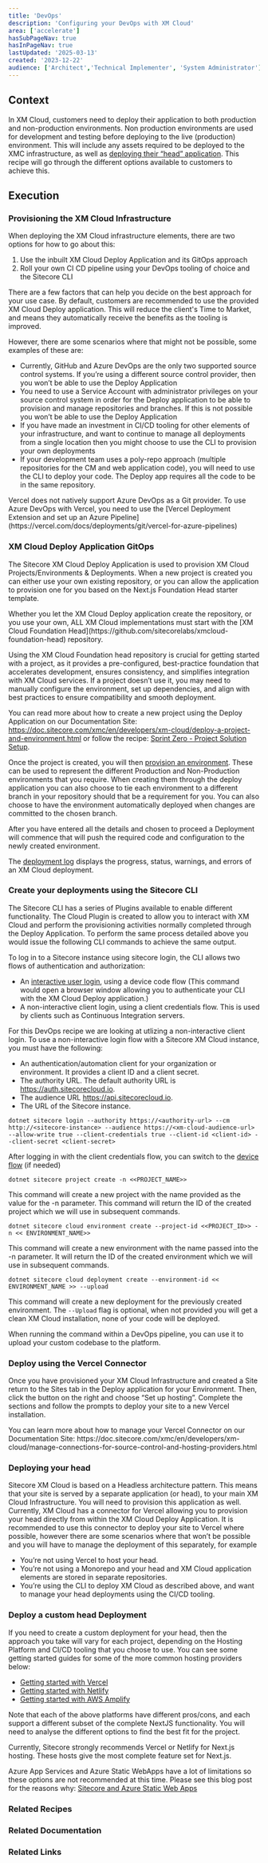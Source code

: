 ```yaml
---
title: 'DevOps'
description: 'Configuring your DevOps with XM Cloud'
area: ['accelerate']
hasSubPageNav: true
hasInPageNav: true
lastUpdated: '2025-03-13'
created: '2023-12-22'
audience: ['Architect','Technical Implementer', 'System Administrator']
---
```


## Context

In XM Cloud, customers need to deploy their application to both production and non-production environments. Non production environments are used for development and testing before deploying to the live (production) environment. This will include any assets required to be deployed to the XMC infrastructure, as well as [deploying their “head” application](https://doc.sitecore.com/xmc/en/developers/xm-cloud/front-end-hosting-applications.html). This recipe will go through the different options available to customers to achieve this.

## Execution

### Provisioning the XM Cloud Infrastructure

When deploying the XM Cloud infrastructure elements, there are two options for how to go about this:

1. Use the inbuilt XM Cloud Deploy Application and its GitOps approach
1. Roll your own CI CD pipeline using your DevOps tooling of choice and the Sitecore CLI

There are a few factors that can help you decide on the best approach for your use case. By default, customers are recommended to use the provided XM Cloud Deploy application. This will reduce the client's Time to Market, and means they automatically receive the benefits as the tooling is improved.

However, there are some scenarios where that might not be possible, some examples of these are:

- Currently, GitHub and Azure DevOps are the only two supported source control systems. If you’re using a different source control provider, then you won’t be able to use the Deploy Application
- You need to use a Service Account with administrator privileges on your source control system in order for the Deploy application to be able to provision and manage repositories and branches. If this is not possible you won’t be able to use the Deploy Application
- If you have made an investment in CI/CD tooling for other elements of your infrastructure, and want to continue to manage all deployments from a single location then you might choose to use the CLI to provision your own deployments
- If your development team uses a poly-repo approach (multiple repositories for the CM and web application code), you will need to use the CLI to deploy your code. The Deploy app requires all the code to be in the same repository.

<Alert status="info">
  <AlertIcon />
  Vercel does not natively support Azure DevOps as a Git provider. To use Azure DevOps with Vercel, you need to use the [Vercel Deployment Extension and set up an Azure Pipeline](https://vercel.com/docs/deployments/git/vercel-for-azure-pipelines)
</Alert>

### XM Cloud Deploy Application GitOps

The Sitecore XM Cloud Deploy Application is used to provision XM Cloud Projects/Environments & Deployments. When a new project is created you can either use your own existing repository, or you can allow the application to provision one for you based on the Next.js Foundation Head starter template.

<Alert status="info">
  <AlertIcon />
  Whether you let the XM Cloud Deploy application create the repository, or you use your own, ALL XM Cloud implementations must start with the [XM Cloud Foundation Head](https://github.com/sitecorelabs/xmcloud-foundation-head) repository.
</Alert>

Using the XM Cloud Foundation head repository is crucial for getting started with a project, as it provides a pre-configured, best-practice foundation that accelerates development, ensures consistency, and simplifies integration with XM Cloud services. If a project doesn’t use it, you may need to manually configure the environment, set up dependencies, and align with best practices to ensure compatibility and smooth deployment.

You can read more about how to create a new project using the Deploy Application on our Documentation Site: <https://doc.sitecore.com/xmc/en/developers/xm-cloud/deploy-a-project-and-environment.html> or follow the recipe: [Sprint Zero - Project Solution Setup](/learn/accelerate/xm-cloud/pre-development/sprint-zero/project-solution-setup).

Once the project is created, you will then [provision an environment](http://doc.sitecore.com/xmc/en/developers/xm-cloud/manage-an-environment.html). These can be used to represent the different Production and Non-Production environments that you require. When creating them through the deploy application you can also choose to tie each environment to a different branch in your repository should that be a requirement for you. You can also choose to have the environment automatically deployed when changes are committed to the chosen branch.

After you have entered all the details and chosen to proceed a Deployment will commence that will push the required code and configuration to the newly created environment.

The [deployment log](https://doc.sitecore.com/xmc/en/developers/xm-cloud/the-deployment-log.html) displays the progress, status, warnings, and errors of an XM Cloud deployment.

### Create your deployments using the Sitecore CLI

The Sitecore CLI has a series of Plugins available to enable different functionality. The Cloud Plugin is created to allow you to interact with XM Cloud and perform the provisioning activities normally completed through the Deploy Application. To perform the same process detailed above you would issue the following CLI commands to achieve the same output.

To log in to a Sitecore instance using sitecore login, the CLI allows two flows of authentication and authorization:

- An [interactive user login](https://doc.sitecore.com/xmc/en/developers/xm-cloud/log-in-to-a-sitecore-instance-with-sitecore-command-line-interface.html#use-an-interactive-user-login-device-code-flow), using a device code flow (This command would open a browser window allowing you to authenticate your CLI with the XM Cloud Deploy application.)
- A non-interactive client login, using a client credentials flow. This is used by clients such as Continuous Integration servers.

For this DevOps recipe we are looking at utlizing a non-interactive client login. To use a non-interactive login flow with a Sitecore XM Cloud instance, you must have the following:

- An authentication/automation client for your organization or environment. It provides a client ID and a client secret.
- The authority URL. The default authority URL is <https://auth.sitecorecloud.io>.
- The audience URL <https://api.sitecorecloud.io>.
- The URL of the Sitecore instance.

```
dotnet sitecore login --authority https://<authority-url> --cm http://<sitecore-instance> --audience https://<xm-cloud-audience-url> --allow-write true --client-credentials true --client-id <client-id> --client-secret <client-secret>
```

After logging in with the client credentials flow, you can switch to the [device flow](https://doc.sitecore.com/xmc/en/developers/xm-cloud/log-in-to-a-sitecore-instance-with-sitecore-command-line-interface.html#use-a-non-interactive-client-login-client-credentials-flow:~:text=After%20logging%20in%20with%20the%20client%20credentials%20flow%2C%20you%20can%20switch%20to%20the%20device%20flow%20by%20running%20the%20following%20command%3A) (if needed)

```
dotnet sitecore project create -n <<PROJECT_NAME>>
```

This command will create a new project with the name provided as the value for the -n parameter. This command will return the ID of the created project which we will use in subsequent commands.

```
dotnet sitecore cloud environment create --project-id <<PROJECT_ID>> -n << ENVIRONMENT_NAME>>
```

This command will create a new environment with the name passed into the -n parameter. It will return the ID of the created environment which we will use in subsequent commands.

```
dotnet sitecore cloud deployment create --environment-id << ENVIRONMENT_NAME >> --upload
```

This command will create a new deployment for the previously created environment. The `--Upload` flag is optional, when not provided you will get a clean XM Cloud installation, none of your code will be deployed.

When running the command within a DevOps pipeline, you can use it to upload your custom codebase to the platform.

### Deploy using the Vercel Connector

Once you have provisioned your XM Cloud Infrastructure and created a Site return to the Sites tab in the Deploy application for your Environment. Then, click the button on the right and choose “Set up hosting”. Complete the sections and follow the prompts to deploy your site to a new Vercel installation.

<Alert>
  <AlertIcon />
  You can learn more about how to manage your Vercel Connector on our Documentation Site: https://doc.sitecore.com/xmc/en/developers/xm-cloud/manage-connections-for-source-control-and-hosting-providers.html
</Alert>

### Deploying your head

Sitecore XM Cloud is based on a Headless architecture pattern. This means that your site is served by a separate application (or head), to your main XM Cloud Infrastructure. You will need to provision this application as well. Currently, XM Cloud has a connector for Vercel allowing you to provision your head directly from within the XM Cloud Deploy Application. It is recommended to use this connector to deploy your site to Vercel where possible, however there are some scenarios where that won’t be possible and you will have to manage the deployment of this separately, for example

- You’re not using Vercel to host your head.
- You’re not using a Monorepo and your head and XM Cloud application elements are stored in separate repositories.
- You’re using the CLI to deploy XM Cloud as described above, and want to manage your head deployments using the CI/CD tooling.

### Deploy a custom head Deployment

If you need to create a custom deployment for your head, then the approach you take will vary for each project, depending on the Hosting Platform and CI/CD tooling that you choose to use. You can see some getting started guides for some of the more common hosting providers below:

- [Getting started with Vercel](https://vercel.com/docs/getting-started-with-vercel)
- [Getting started with Netlify](https://docs.netlify.com/get-started/)
- [Getting started with AWS Amplify](https://aws.amazon.com/getting-started/hands-on/host-static-website/)

Note that each of the above platforms have different pros/cons, and each support a different subset of the complete NextJS functionality. You will need to analyse the different options to find the best fit for the project.

<Alert>
  <AlertIcon />
  Currently, Sitecore strongly recommends Vercel or Netlify for Next.js hosting. These hosts give the most complete feature set for Next.js.

Azure App Services and Azure Static WebApps have a lot of limitations so these options are not recommended at this time. Please see this blog post for the reasons why: [Sitecore and Azure Static Web Apps](https://exdst.com/posts/20240121-sitecore-azure-static-web-apps)
</Alert>

### Related Recipes

<Row columns={2}>
  <Link title="Project Solution Setup" link="/learn/accelerate/xm-cloud/pre-development/sprint-zero/project-solution-setup" />
</Row>

### Related Documentation

<Row columns={2}>
  <Link title="XM Cloud Deploy app | Sitecore Documentation" link="https://doc.sitecore.com/xmc/en/developers/xm-cloud/xm-cloud-deploy-app.html" />
  <Link title="Manage an environment | Sitecore Documentation" link="https://doc.sitecore.com/xmc/en/developers/xm-cloud/manage-an-environment.html" />
  <Link title="Sitecore Command Line Interface | Sitecore Documentation" link="https://doc.sitecore.com/xmc/en/developers/xm-cloud/sitecore-command-line-interface.html" />
</Row>

### Related Links

<Row columns={2}>
  <Link title="Sitecore and Azure Static WebApps" link="https://exdst.com/posts/20240121-sitecore-azure-static-web-apps" />
    <Link title="How to build out a CI/CD pipeline for XM Cloud" link="https://www.youtube.com/watch?v=VNbieipVGk4" />
</Row>
